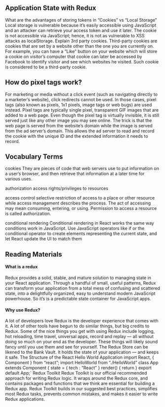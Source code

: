 ## Application State with Redux
What are the advantages of storing tokens in “Cookies” vs “Local Storage”
Local storage is vulnerable because it’s easily accessible using JavaScript and an attacker can retrieve your access token and use it later.
The cookie is not accessible via JavaScript; hence, it is not as vulnerable to XSS attacks as localStorage.
Explain 3rd party cookies.
Third-party cookies are cookies that are set by a website other than the one you are currently on.
For example, you can have a “Like” button on your website which will store a cookie on visitor’s computer
that cookie can later be accessed by Facebook to identify visitor and see which websites he visited. Such cookie is considered to be a third-party cookie.

## How do pixel tags work?
For marketing or media without a click event (such as navigating directly to a marketer’s website),
click redirects cannot be used. In those cases, pixel tags (also known as pixels, 1x1 pixels, image tags or web bugs) are used instead.
Pixel tags are typically single pixel, transparent GIF images that are added to a web page. Even though the pixel tag is virtually invisible,
it is still served just like any other image you may see online.
The trick is that the web page is served from the website’s domain while the image is served from the ad server’s domain.
This allows the ad server to read and record the cookie with the unique ID and the extended information it needs to record.

## Vocabulary Terms
cookies They are pieces of code that web servers use to put information on a user’s browser, and then retrieve that information at a later time for various uses.

authorization access rights/privileges to resources

access control selective restriction of access to a place or other resource while access management describes the process. The act of accessing may mean consuming, entering, or using. Permission to access a resource is called authorization.

conditional rendering Conditional rendering in React works the same way conditions work in JavaScript. Use JavaScript operators like if or the conditional operator to create elements representing the current state, and let React update the UI to match them

## Reading Materials
#### What is a redux
Redux provides a solid, stable, and mature solution to managing state in your React application. Through a handful of small, useful patterns, Redux can transform your application from a total mess of confusing and scattered state, into a delightfully organized, easy to understand modern JavaScript powerhouse. So it’s is a predictable state container for JavaScript apps.
#### Why use Redux?
A lot of developers love Redux is the developer experience that comes with it. A lot of other tools have begun to do similar things, but big credits to Redux.
Some of the nice things you get with using Redux include logging, hot reloading, time travel, universal apps, record and replay — all without doing so much on your end as the developer. These things will likely sound fancy until you use them and see for yourself.
The Redux Store can be likened to the Bank Vault. It holds the state of your application — and keeps it safe.
The Structure of the React Hello World Application
import React, { Component } from “react”; import HelloWorld from “./HelloWorld”
class App extends Component { state = { tech : “React” } render() { return }
export default App;`
Redux Toolkit
Redux Toolkit is our official recommended approach for writing Redux logic. It wraps around the Redux core, and contains packages and functions that we think are essential for building a Redux app. Redux Toolkit builds in our suggested best practices, simplifies most Redux tasks, prevents common mistakes, and makes it easier to write Redux applications.

